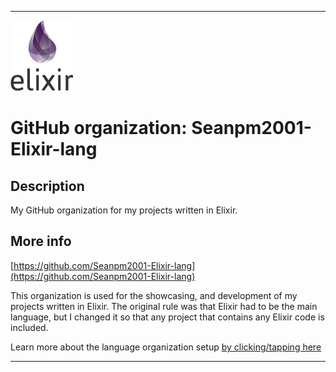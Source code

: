 
***

![Elixir_programming_language_logo.png failed to load. The file may be missing or corrupt. Check the file path for errors first.](/AdditionalInfo/1/Seanpm2001-Elixir-lang/Elixir_programming_language_logo.png)

# GitHub organization: Seanpm2001-Elixir-lang

## Description

My GitHub organization for my projects written in Elixir.

## More info

[https://github.com/Seanpm2001-Elixir-lang](https://github.com/Seanpm2001-Elixir-lang)

This organization is used for the showcasing, and development of my projects written in Elixir. The original rule was that Elixir had to be the main language, but I changed it so that any project that contains any Elixir code is included.

Learn more about the language organization setup [by clicking/tapping here](/AdditionalInfo/LanguageOrgs/README.md)

***
